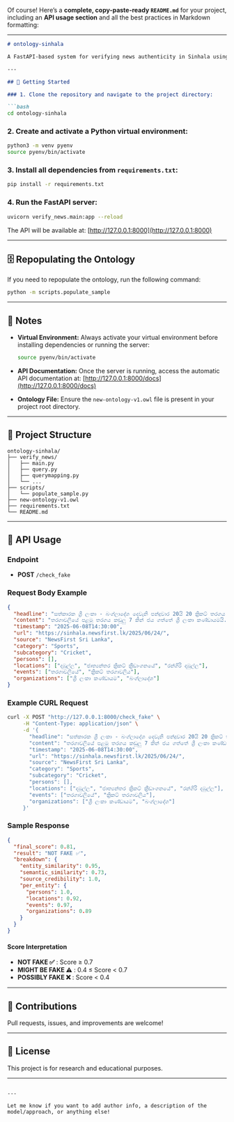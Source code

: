 Of course! Here’s a **complete, copy-paste-ready `README.md`** for your project, including an **API usage section** and all the best practices in Markdown formatting:

---

````markdown
# ontology-sinhala

A FastAPI-based system for verifying news authenticity in Sinhala using ontologies.

---

## 🚀 Getting Started

### 1. Clone the repository and navigate to the project directory:

```bash
cd ontology-sinhala
````

### 2. Create and activate a Python virtual environment:

```bash
python3 -m venv pyenv
source pyenv/bin/activate
```

### 3. Install all dependencies from `requirements.txt`:

```bash
pip install -r requirements.txt
```

### 4. Run the FastAPI server:

```bash
uvicorn verify_news.main:app --reload
```

The API will be available at: [http://127.0.0.1:8000](http://127.0.0.1:8000)

---

## 🗄️ Repopulating the Ontology

If you need to repopulate the ontology, run the following command:

```bash
python -m scripts.populate_sample
```

---

## 📝 Notes

* **Virtual Environment:**
  Always activate your virtual environment before installing dependencies or running the server:

  ```bash
  source pyenv/bin/activate
  ```

* **API Documentation:**
  Once the server is running, access the automatic API documentation at:
  [http://127.0.0.1:8000/docs](http://127.0.0.1:8000/docs)

* **Ontology File:**
  Ensure the `new-ontology-v1.owl` file is present in your project root directory.

---

## 📂 Project Structure

```
ontology-sinhala/
├── verify_news/
│   ├── main.py
│   ├── query.py
│   ├── querymapping.py
│   └── ...
├── scripts/
│   └── populate_sample.py
├── new-ontology-v1.owl
├── requirements.txt
└── README.md
```

---

## 📡 API Usage

### Endpoint

* **POST** `/check_fake`

### Request Body Example

```json
{
  "headline": "සත්කාරක ශ්‍රී ලංකා - බංග්ලාදේශ දෙවැනි පන්දුවාර 20යි 20 ක්‍රිකට් තරගය අද (13) පැවැත්වේ",
  "content": "තරගාවලියේ පළමු තරගය කඩුලු 7 කින් ජය ගත්තේ ශ්‍රී ලංකා කණ්ඩායමයි.ඒ අනුව ඔවුන් තරග 3කින් සමන්විත පන්දුවාර 20යි 20 ක්‍රිකට් තරගාවලිය තරග 1ට 0ක් ලෙස පෙරමුණ ගෙන සිටී.රන්ගිරි දඹුල්ල ජාත්‍යන්තර ක්‍රිකට් ක්‍රීඩාංගනයේ පැවැත්වෙන තරගය අද රාත්‍රී 07.00ට ආරම්භ කිරීමට නියමිතයි.",
  "timestamp": "2025-06-08T14:30:00",
  "url": "https://sinhala.newsfirst.lk/2025/06/24/",
  "source": "NewsFirst Sri Lanka",
  "category": "Sports",
  "subcategory": "Cricket",
  "persons": [],
  "locations": ["දඹුල්ල", "ජාත්‍යන්තර ක්‍රිකට් ක්‍රීඩාංගනයේ", "රන්ගිරි දඹුල්ල"],
  "events": ["තරගාවලියේ", "ක්‍රිකට් තරගාවලිය"],
  "organizations": ["ශ්‍රී ලංකා කණ්ඩායම", "බංග්ලාදේශ"]
}
```

### Example CURL Request

```bash
curl -X POST "http://127.0.0.1:8000/check_fake" \
     -H "Content-Type: application/json" \
     -d '{
       "headline": "සත්කාරක ශ්‍රී ලංකා - බංග්ලාදේශ දෙවැනි පන්දුවාර 20යි 20 ක්‍රිකට් තරගය අද (13) පැවැත්වේ",
       "content": "තරගාවලියේ පළමු තරගය කඩුලු 7 කින් ජය ගත්තේ ශ්‍රී ලංකා කණ්ඩායමයි.ඒ අනුව ඔවුන් තරග 3කින් සමන්විත පන්දුවාර 20යි 20 ක්‍රිකට් තරගාවලිය තරග 1ට 0ක් ලෙස පෙරමුණ ගෙන සිටී.රන්ගිරි දඹුල්ල ජාත්‍යන්තර ක්‍රිකට් ක්‍රීඩාංගනයේ පැවැත්වෙන තරගය අද රාත්‍රී 07.00ට ආරම්භ කිරීමට නියමිතයි.",
       "timestamp": "2025-06-08T14:30:00",
       "url": "https://sinhala.newsfirst.lk/2025/06/24/",
       "source": "NewsFirst Sri Lanka",
       "category": "Sports",
       "subcategory": "Cricket",
       "persons": [],
       "locations": ["දඹුල්ල", "ජාත්‍යන්තර ක්‍රිකට් ක්‍රීඩාංගනයේ", "රන්ගිරි දඹුල්ල"],
       "events": ["තරගාවලියේ", "ක්‍රිකට් තරගාවලිය"],
       "organizations": ["ශ්‍රී ලංකා කණ්ඩායම", "බංග්ලාදේශ"]
     }'
```

### Sample Response

```json
{
  "final_score": 0.81,
  "result": "NOT FAKE ✅",
  "breakdown": {
    "entity_similarity": 0.95,
    "semantic_similarity": 0.73,
    "source_credibility": 1.0,
    "per_entity": {
      "persons": 1.0,
      "locations": 0.92,
      "events": 0.97,
      "organizations": 0.89
    }
  }
}
```

#### Score Interpretation

* **NOT FAKE ✅** : Score ≥ 0.7
* **MIGHT BE FAKE ⚠️** : 0.4 ≤ Score < 0.7
* **POSSIBLY FAKE ❌** : Score < 0.4

---

## 🤝 Contributions

Pull requests, issues, and improvements are welcome!

---

## 📜 License

This project is for research and educational purposes.

---

```

---

Let me know if you want to add author info, a description of the model/approach, or anything else!
```
